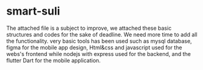 # smart-suli


The attached file is a subject to improve, we attached these basic structures and codes for the sake of deadline. We need more time to add all the functionality. very basic tools has been used such as mysql database, figma for the mobile app design, Html&css and javascript used for the webs's frontend while nodejs with express used for the backend, and the flutter Dart for the mobile application. 
